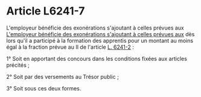 # Article L6241-7

L'employeur bénéficie des exonérations s'ajoutant à celles prévues aux [L'employeur bénéficie des exonérations s'ajoutant à celles prévues aux][1] dès lors qu'il a participé à la formation des apprentis pour un montant au moins égal à la fraction prévue au II de l'article [L. 6241-2][2] : 

1° Soit en apportant des concours dans les conditions fixées aux articles précités ; 

2° Soit par des versements au Trésor public ; 

3° Soit sous ces deux formes.

 [1]: /affichCodeArticle.do?cidTexte=LEGITEXT000006072050&idArticle=LEGIARTI000029355101&dateTexte=&categorieLien=id
 [2]: /affichCodeArticle.do?cidTexte=LEGITEXT000006072050&idArticle=LEGIARTI000006904090&dateTexte=&categorieLien=cid